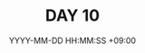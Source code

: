 ---
title: DAY 10
categories: [BackEndSchool Plus, Java]
date: YYYY-MM-DD HH:MM:SS +09:00
tags: [til, elasticsearch]
---